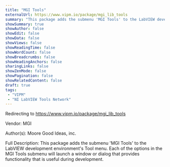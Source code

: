 ```yaml
---
title: "MGI Tools"
externalUrl: https://www.vipm.io/package/mgi_lib_tools
summary: "This package adds the submenu 'MGI Tools' to the LabVIEW development environment's Tool menu."
showSummary: true
showAuthor: false
showEdit: false
showData: false
showViews: false
showReadingTime: false
showWordCount: false
showBreadcrumbs: false
showHeadingAnchors: false
sharingLinks: false
showZenMode: false
showPagination: false
showRelatedContent: false
draft: true
tags:
 - "VIPM"
 - "NI LabVIEW Tools Network"
---
```


Redirecting to https://www.vipm.io/package/mgi_lib_tools

Vendor: MGI

Author(s): Moore Good Ideas, inc.
 
Full Description:
This package adds the submenu 'MGI Tools' to the LabVIEW development environment's Tool menu.  Each of the options in the MGI Tools submenu will launch a window or dialog that provides functionality that is useful during development.